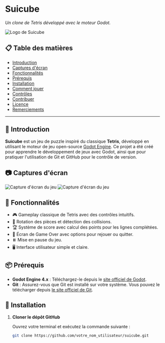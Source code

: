 # **Suicube**

*Un clone de Tetris développé avec le moteur Godot.*

![Logo de Suicube](./assets/logo.png) <!-- Remplacez par le chemin vers votre logo -->

## 📋 **Table des matières**

- [Introduction](#introduction)
- [Captures d'écran](#captures-décran)
- [Fonctionnalités](#fonctionnalités)
- [Prérequis](#prérequis)
- [Installation](#installation)
- [Comment jouer](#comment-jouer)
- [Contrôles](#contrôles)
- [Contribuer](#contribuer)
- [Licence](#licence)
- [Remerciements](#remerciements)

---

## 📖 **Introduction**

**Suicube** est un jeu de puzzle inspiré du classique **Tetris**, développé en utilisant le moteur de jeu open-source [Godot Engine](https://godotengine.org/). Ce projet a été créé pour apprendre le développement de jeux avec Godot, ainsi que pour pratiquer l'utilisation de Git et GitHub pour le contrôle de version.

## 📷 **Captures d'écran**

<!-- Ajoutez ici des captures d'écran de votre jeu -->
![Capture d'écran du jeu](./assets/screenshot1.png)
![Capture d'écran du jeu](./assets/screenshot2.png)

## 🚀 **Fonctionnalités**

- 🎮 Gameplay classique de Tetris avec des contrôles intuitifs.
- 🔄 Rotation des pièces et détection des collisions.
- 🏆 Système de score avec calcul des points pour les lignes complétées.
- 🎯 Écran de Game Over avec options pour rejouer ou quitter.
- ⏸️ Mise en pause du jeu.
- 🖥️ Interface utilisateur simple et claire.

## 📦 **Prérequis**

- **Godot Engine 4.x** : Téléchargez-le depuis le [site officiel de Godot](https://godotengine.org/).
- **Git** : Assurez-vous que Git est installé sur votre système. Vous pouvez le télécharger depuis [le site officiel de Git](https://git-scm.com/downloads).

## 💾 **Installation**

1. **Cloner le dépôt GitHub**

   Ouvrez votre terminal et exécutez la commande suivante :

   ```bash
   git clone https://github.com/votre_nom_utilisateur/suicube.git
